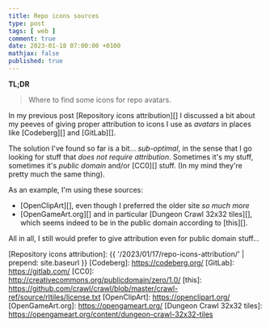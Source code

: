 ```yaml
---
title: Repo icons sources
type: post
tags: [ web ]
comment: true
date: 2023-01-18 07:00:00 +0100
mathjax: false
published: true
---
```


**TL;DR**

> Where to find some icons for repo avatars.

In my previous post [Repository icons attribution][] I discussed a bit
about my peeves of giving proper attribution to icons I use as *avatars*
in places like [Codeberg][] and [GitLab][].

The solution I've found so far is a bit... *sub-optimal*, in the sense
that I go looking for stuff that *does not require attribution*.
Sometimes it's my stuff, sometimes it's *public domain* and/or [CC0][]
stuff. (In my mind they're pretty much the same thing).

As an example, I'm using these sources:

- [OpenClipArt][], even though I preferred the older site *so much more*
- [OpenGameArt.org][] and in particular [Dungeon Crawl 32x32 tiles][], which seems indeed to be in the public
  domain according to [this][].

All in all, I still would prefer to give attribution even for public
domain stuff...

[Repository icons attribution]: {{ '/2023/01/17/repo-icons-attribution/' | prepend: site.baseurl }}
[Codeberg]: https://codeberg.org/
[GitLab]: https://gitlab.com/
[CC0]: http://creativecommons.org/publicdomain/zero/1.0/
[this]: https://github.com/crawl/crawl/blob/master/crawl-ref/source/rltiles/license.txt
[OpenClipArt]: https://openclipart.org/
[OpenGameArt.org]: https://opengameart.org/
[Dungeon Crawl 32x32 tiles]: https://opengameart.org/content/dungeon-crawl-32x32-tiles
